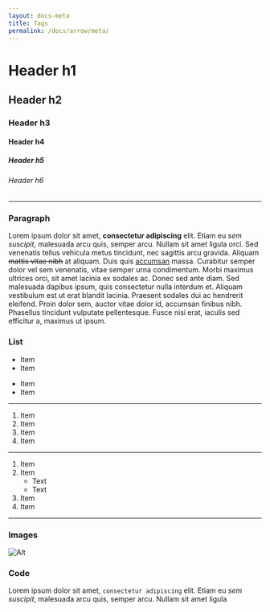 ```yaml
---
layout: docs-meta
title: Tags
permalink: /docs/arrow/meta/
---
```


# Header h1
## Header h2
### Header h3
#### Header h4
##### Header h5
###### Header h6

---

### Paragraph

Lorem ipsum dolor sit amet, **consectetur adipiscing** elit. Etiam eu *sem suscipit*, malesuada arcu quis, semper arcu. Nullam sit amet ligula orci. Sed venenatis tellus vehicula metus tincidunt, nec sagittis arcu gravida. Aliquam ~~mattis vitae nibh~~ at aliquam. Duis quis [accumsan](#) massa. Curabitur semper dolor vel sem venenatis, vitae semper urna condimentum. Morbi maximus ultrices orci, sit amet lacinia ex sodales ac. Donec sed ante diam. Sed malesuada dapibus ipsum, quis consectetur nulla interdum et. Aliquam vestibulum est ut erat blandit lacinia. Praesent sodales dui ac hendrerit eleifend. Proin dolor sem, auctor vitae dolor id, accumsan finibus nibh. Phasellus tincidunt vulputate pellentesque. Fusce nisi erat, iaculis sed efficitur a, maximus ut ipsum.

### List

* Item
* Item
- Item
- Item

---

1. Item
2. Item
3. Item
4. Item

---

1. Item
2. Item
   * Text
   * Text  
3. Item
4. Item

---

### Images

![Alt](/img/meta/arrow-meta-brand-sidebar.svg "Icon")

### Code

Lorem ipsum dolor sit amet, `consectetur adipiscing` elit. Etiam eu *sem suscipit*, malesuada arcu quis, semper arcu. Nullam sit amet ligula
